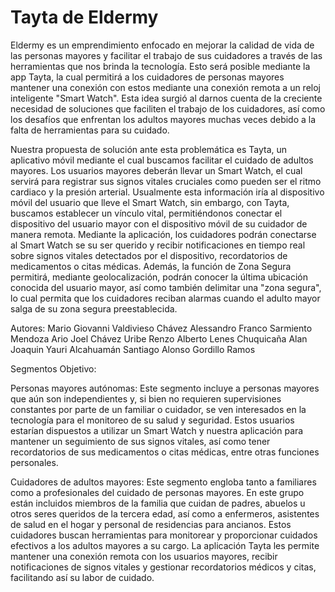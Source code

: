 # Tayta de Eldermy
Eldermy es un emprendimiento enfocado en mejorar la calidad de vida de las personas mayores y facilitar el trabajo de sus cuidadores a través de las herramientas que nos brinda la tecnología. Esto será posible mediante la app Tayta, la cual permitirá a los cuidadores de personas mayores mantener una conexión con estos mediante una conexión remota a un reloj inteligente "Smart Watch". Esta idea surgió al darnos cuenta de la creciente necesidad de soluciones que faciliten el trabajo de los cuidadores, así como los desafíos que enfrentan los adultos mayores muchas veces debido a la falta de herramientas para su cuidado.

Nuestra propuesta de solución ante esta problemática es Tayta, un aplicativo móvil mediante el cual buscamos facilitar el cuidado de adultos mayores. Los usuarios mayores deberán llevar un Smart Watch, el cual servirá para registrar sus signos vitales cruciales como pueden ser el ritmo cardiaco y la presión arterial. Usualmente esta información iría al dispositivo móvil del usuario que lleve el Smart Watch, sin embargo, con Tayta, buscamos establecer un vínculo vital, permitiéndonos conectar el dispositivo del usuario mayor con el dispositivo móvil de su cuidador de manera remota.
Mediante la aplicación, los cuidadores podrán conectarse al Smart Watch se su ser querido y recibir notificaciones en tiempo real sobre signos vitales detectados por el dispositivo, recordatorios de medicamentos o citas médicas. Además, la función de Zona Segura permitirá, mediante geolocalización, podrán conocer la última ubicación conocida del usuario mayor, así como también delimitar una "zona segura", lo cual permita que los cuidadores reciban alarmas cuando el adulto mayor salga de su zona segura preestablecida.


Autores:
Mario Giovanni Valdivieso Chávez
Alessandro Franco Sarmiento Mendoza
Ario Joel Chávez Uribe
Renzo Alberto Lenes Chuquicaña
Alan Joaquin Yauri Alcahuamán
Santiago Alonso Gordillo Ramos

Segmentos Objetivo:

Personas mayores autónomas: Este segmento incluye a personas mayores que aún son independientes y, si bien no requieren supervisiones constantes por parte de un familiar o cuidador, se ven interesados en la tecnología para el monitoreo de su salud y seguridad. Estos usuarios estarían dispuestos a utilizar un Smart Watch y nuestra aplicación para mantener un seguimiento de sus signos vitales, así como tener recordatorios de sus medicamentos o citas médicas, entre otras funciones personales.

Cuidadores de adultos mayores: Este segmento engloba tanto a familiares como a profesionales del cuidado de personas mayores. En este grupo están incluidos miembros de la familia que cuidan de padres, abuelos u otros seres queridos de la tercera edad, así como a enfermeros, asistentes de salud en el hogar y personal de residencias para ancianos. Estos cuidadores buscan herramientas para monitorear y proporcionar cuidados efectivos a los adultos mayores a su cargo. La aplicación Tayta les permite mantener una conexión remota con los usuarios mayores, recibir notificaciones de signos vitales y gestionar recordatorios médicos y citas, facilitando así su labor de cuidado.
